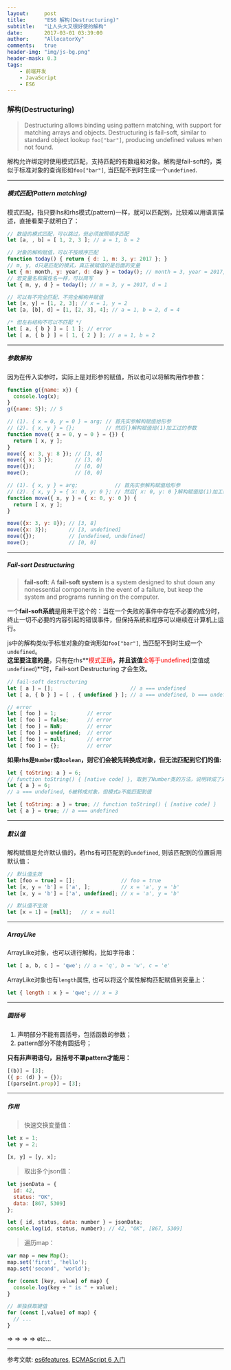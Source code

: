 ```yaml
---
layout:     post
title:      "ES6 解构(Destructuring)"
subtitle:   "让人头大又很好使的解构"
date:       2017-03-01 03:39:00
author:     "AllocatorXy"
comments:   true
header-img: "img/js-bg.png"
header-mask: 0.3
tags:
    - 前端开发
    - JavaScript
    - ES6
---
```


### 解构(Destructuring)
>Destructuring allows binding using pattern matching, with support for matching arrays and objects. Destructuring is fail-soft, similar to standard object lookup `foo["bar"]`, producing undefined values when not found.

解构允许绑定时使用模式匹配，支持匹配的有数组和对象。解构是fail-soft的，类似于标准对象的查询形如`foo["bar"]`, 当匹配不到时生成一个`undefined`.
<hr />

##### 模式匹配(Pattern matching)
模式匹配，指只要lhs和rhs模式(pattern)一样，就可以匹配到，比较难以用语言描述，直接看栗子就明白了：

```js
// 数组的模式匹配，可以跳过，但必须按照顺序匹配
let [a, , b] = [ 1, 2, 3 ]; // a = 1, b = 2

// 对象的解构赋值，可以不按顺序匹配
function today() { return { d: 1, m: 3, y: 2017 }; }
// m, y, d只是匹配的模式，真正被赋值的是后面的变量
let { m: month, y: year, d: day } = today(); // month = 3, year = 2017, day = 1
// 若变量名和属性名一样，可以简写
let { m, y, d } = today(); // m = 3, y = 2017, d = 1

// 可以有不完全匹配，不完全解构并赋值
let [x, y] = [1, 2, 3]; // x = 1, y = 2
let [a, [b], d] = [1, [2, 3], 4]; // a = 1, b = 2, d = 4

/* 但左右结构不可以不匹配 */
let [ a, { b } ] = [ 1 ]; // error
let [ a, { b } ] = [ 1, { 2 } ]; // a = 1, b = 2

```
<hr />

##### 参数解构
因为在传入实参时，实际上是对形参的赋值，所以也可以将解构用作参数：

```js
function g({name: x}) {
  console.log(x);
}
g({name: 5}); // 5

// (1). { x = 0, y = 0 } = arg; // 首先实参解构赋值给形参
// (2). { x, y } = {};          // 然后{}解构赋值给(1)加工过的参数
function move({ x = 0, y = 0 } = {}) {
  return [ x, y ];
}
move({ x: 3, y: 8 }); // [3, 8]
move({ x: 3 });       // [3, 0]
move({});             // [0, 0]
move();               // [0, 0]

// (1). { x, y } = arg;            // 首先实参解构赋值给形参
// (2). { x, y } = { x: 0, y: 0 }; // 然后{ x: 0, y: 0 }解构赋值给(1)加工过的参数
function move({ x, y } = { x: 0, y: 0 }) {
  return [ x, y ];
}

move({x: 3, y: 8}); // [3, 8]
move({x: 3});       // [3, undefined]
move({});           // [undefined, undefined]
move();             // [0, 0]
```
<hr />

##### Fail-sort Destructuring
>**fail-soft**: A **fail-soft system** is a system designed to shut down any nonessential components in the event of a failure, but keep the system and programs running on the computer.

一个**fail-soft系统**是用来干这个的：当在一个失败的事件中存在不必要的成分时，终止一切不必要的内容引起的错误事件，但保持系统和程序可以继续在计算机上运行。

js中的解构类似于标准对象的查询形如`foo["bar"]`, 当匹配不到时生成一个`undefined`。<br />
**这里要注意的是**，只有在rhs**<font color="red">模式正确</font>**，并且该值**<font color="red">全等于undefined</font>(空值或`undefined`)**时，Fail-sort Destructuring 才会生效。<br />

```js
// fail-soft destructuring
let [ a ] = [];                         // a === undefined
let [ a, { b } ] = [ , { undefined } ]; // a === undefined, b === undefined

// error
let [ foo ] = 1;          // error
let [ foo ] = false;      // error
let [ foo ] = NaN;        // error
let [ foo ] = undefined;  // error
let [ foo ] = null;       // error
let [ foo ] = {};         // error
```

**如果rhs是`Number`或`Boolean`，则它们会被先转换成对象，但无法匹配到它们的值:**

```js
let { toString: a } = 6;
// function toString() { [native code] }, 取到了Number类的方法，说明转成了对象
let { a } = 6; 
// a === undefined, 6被转成对象，但模式a不能匹配到值

let { toString: a } = true; // function toString() { [native code] }
let { a } = true; // a === undefined
```
<hr />

##### 默认值
解构赋值是允许默认值的，若rhs有可匹配到的`undefined`, 则该匹配到的位置启用默认值：

```js
// 默认值生效
let [foo = true] = [];               // foo = true
let [x, y = 'b'] = ['a', ];          // x = 'a', y = 'b'
let [x, y = 'b'] = ['a', undefined]; // x = 'a', y = 'b'

// 默认值不生效
let [x = 1] = [null];   // x = null
```
<hr />

##### ArrayLike
ArrayLike对象，也可以进行解构，比如字符串：

```js
let [ a, b, c ] = 'qwe'; // a = 'q', b = 'w', c = 'e' 
```

ArrayLike对象也有`length`属性, 也可以将这个属性解构匹配赋值到变量上：

```js
let { length : x } = 'qwe'; // x = 3
```
<hr />

##### 圆括号
1. 声明部分不能有圆括号，包括函数的参数；
2. pattern部分不能有圆括号；

**只有非声明语句，且括号不罩pattern才能用：**

```js
[(b)] = [3];
({ p: (d) } = {});
[(parseInt.prop)] = [3];
```
<hr />

##### 作用

>快速交换变量值：

```js
let x = 1;
let y = 2;

[x, y] = [y, x];
```

>取出多个json值：

```js
let jsonData = {
  id: 42,
  status: "OK",
  data: [867, 5309]
};

let { id, status, data: number } = jsonData;
console.log(id, status, number); // 42, "OK", [867, 5309]
```

>遍历map：

```js
var map = new Map();
map.set('first', 'hello');
map.set('second', 'world');

for (const [key, value] of map) {
  console.log(key + " is " + value);
}

// 单独获取键值
for (const [,value] of map) {
  // ...
}
```

=> => => => etc...
<hr />
参考文献: <a href="https://github.com/lukehoban/es6features">es6features</a>, <a href="http://es6.ruanyifeng.com/">ECMAScript 6 入门</a>